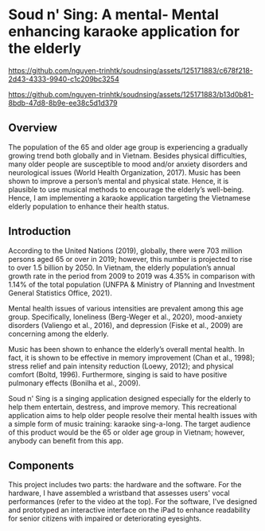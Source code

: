 <h1>Soud n' Sing: A mental- Mental enhancing karaoke application for the elderly</h1>


https://github.com/nguyen-trinhtk/soudnsing/assets/125171883/c678f218-2d43-4333-9940-c1c209bc3254

https://github.com/nguyen-trinhtk/soudnsing/assets/125171883/b13d0b81-8bdb-47d8-8b9e-ee38c5d1d379


<h2>Overview</h2>
The population of the 65 and older age group is experiencing a gradually growing trend both globally and in Vietnam. Besides physical difficulties, many older people are susceptible to mood and/or anxiety disorders and neurological issues (World Health Organization, 2017). Music has been shown to improve a person’s mental and physical state. Hence, it is plausible to use musical methods to encourage the elderly’s well-being. Hence, I am implementing a karaoke application targeting the Vietnamese elderly population to enhance their health status.

<h2>Introduction</h2>
<p>According to the United Nations (2019), globally, there were 703 million persons aged 65 or over in 2019; however, this number is projected to rise to over 1.5 billion by 2050. In Vietnam, the elderly population’s annual growth rate in the period from 2009 to 2019 was 4.35% in comparison with 1.14% of the total population (UNFPA & Ministry of Planning and Investment General Statistics Office, 2021). </p>
<p></p>Mental health issues of various intensities are prevalent among this age group. Specifically, loneliness (Berg-Weger et al., 2020), mood-anxiety disorders (Valiengo et al., 2016), and depression (Fiske et al., 2009) are concerning among the elderly.
<p>Music has been shown to enhance the elderly’s overall mental health. In fact, it is shown to be effective in memory improvement (Chan et al., 1998); stress relief and pain intensity reduction (Loewy, 2012); and physical comfort (Boltd, 1996). Furthermore, singing is said to have positive pulmonary effects (Bonilha et al., 2009).</p>
<p>Soud n' Sing is a singing application designed especially for the elderly to help them entertain, destress, and improve memory. This recreational application aims to help older people resolve their mental health issues with a simple form of music training: karaoke sing-a-long. The target audience of this product would be the 65 or older age group in Vietnam; however, anybody can benefit from this app.</p>

<h2>Components</h2>
<p>This project includes two parts: the hardware and the software. For the hardware, I have assembled a wristband that assesses users' vocal performances (refer to the video at the top). For the software, I've designed and prototyped an interactive interface on the iPad to enhance readability for senior citizens with impaired or deteriorating eyesights.</p>

